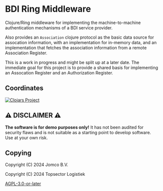<!--
SPDX-FileCopyrightText: 2024 Jomco B.V.
SPDX-FileCopyrightText: 2024 Topsector Logistiek
SPDX-FileContributor: Joost Diepenmaat <joost@jomco.nl>
SPDX-FileContributor: Remco van 't Veer <remco@jomco.nl>

SPDX-License-Identifier: AGPL-3.0-or-later
-->

# BDI Ring Middleware

Clojure/Ring middleware for implementing the machine-to-machine
authentication mechanisms of a BDI service provider.

Also provides an `Association` clojure protocol as the basic data
source for assocation information, with an implementation for
in-memory data, and an implementation that fetches the association
information from a remote Association Register.

This is a work in progress and might be split up at a later date. The
immediate goal for this project is to provide a shared basis for
implementing an Assocation Register and an Authorization Register.

## Coordinates

[![Clojars Project](https://img.shields.io/clojars/v/org.bdinetwork/clj-ring-middleware.svg)](https://clojars.org/org.bdinetwork/clj-ring-middleware)

## ⚠ DISCLAIMER ⚠

**The software is for demo purposes only!**  It has not been audited
for security flaws and is not suitable as a starting point to develop
software.  Use at your own risk.

## Copying

Copyright (C) 2024 Jomco B.V.

Copyright (C) 2024 Topsector Logistiek

[AGPL-3.0-or-later](LICENSES/AGPL-3.0-or-later.txt)
